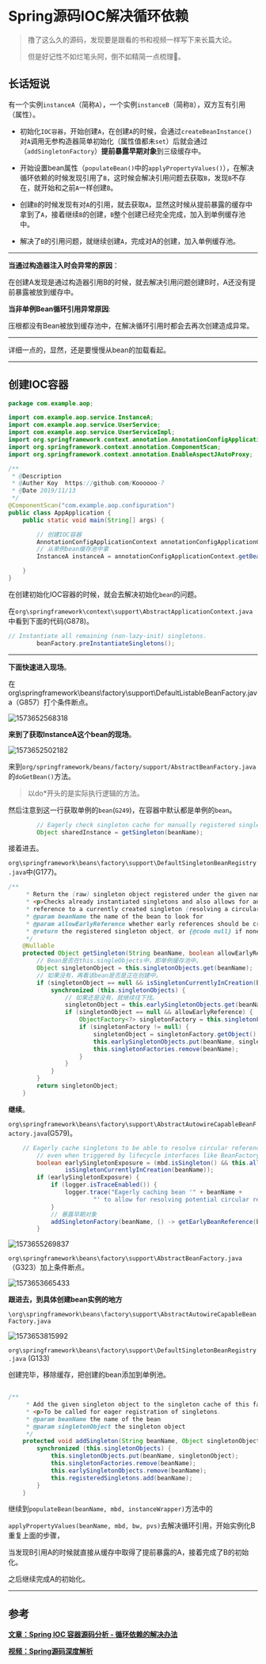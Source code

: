 



# Spring源码IOC解决循环依赖

> 撸了这么久的源码，发现要是跟看的书和视频一样写下来长篇大论。
>
> 但是好记性不如烂笔头阿，倒不如精简一点梳理:dog:。

## 长话短说

有一个实例`instanceA`（简称`A`），一个实例`instanceB`（简称`B`），双方互有引用（属性）。

- 初始化`IOC容器`，开始创建`A`，在创建`A`的时候，会通过`createBeanInstance()`对`A`调用无参构造器简单初始化（属性值都未`set`）后就会通过（`addSingletonFactory`）**提前暴露早期对象**到三级缓存中。

- 开始设置bean属性（`populateBean()`中的`applyPropertyValues()`），在解决循环依赖的时候发现引用了`B`，这时候会解决引用问题去获取`B`，发现`B`不存在，就开始和之前`A`一样创建`B`。
- 创建`B`的时候发现有对`A`的引用，就去获取`A`，显然这时候从提前暴露的缓存中拿到了`A`，接着继续`B`的创建，`B`整个创建已经完全完成，加入到单例缓存池中。
- 解决了`B`的引用问题，就继续创建`A`，完成对A的创建，加入单例缓存池。

---

**当通过构造器注入时会异常的原因**：

在创建A发现是通过构造器引用B的时候，就去解决引用问题创建B时，A还没有提前暴露被放到缓存中。

**当非单例Bean循环引用异常原因**:

压根都没有Bean被放到缓存池中，在解决循环引用时都会去再次创建造成异常。

---

详细一点的，显然，还是要慢慢从bean的加载看起。

---

## 创建IOC容器

```java
package com.example.aop;

import com.example.aop.service.InstanceA;
import com.example.aop.service.UserService;
import com.example.aop.service.UserServiceImpl;
import org.springframework.context.annotation.AnnotationConfigApplicationContext;
import org.springframework.context.annotation.ComponentScan;
import org.springframework.context.annotation.EnableAspectJAutoProxy;

/**
 * @Description
 * @Auther Koy  https://github.com/Koooooo-7
 * @Date 2019/11/13
 */
@ComponentScan("com.example.aop.configuration")
public class AppApplication {
    public static void main(String[] args) {

        // 创建IOC容器
        AnnotationConfigApplicationContext annotationConfigApplicationContext = new AnnotationConfigApplicationContext(AppApplication.class);
        // 从单例bean缓存池中拿
        InstanceA instanceA = annotationConfigApplicationContext.getBean(InstanceA.class);

    }
}

```

在创建初始化IOC容器的时候，就会去解决初始化`bean`的问题。

在`org\springframework\context\support\AbstractApplicationContext.java`中看到下面的代码(G878)。

```java
// Instantiate all remaining (non-lazy-init) singletons.
		beanFactory.preInstantiateSingletons();
```

---



**下面快速进入现场**。

在org\springframework\beans\factory\support\DefaultListableBeanFactory.java（G857）打个条件断点。





![1573652568318](_media/20191113-01.png)



**来到了获取InstanceA这个bean的现场**。

![1573652502182](_media/20191113-02.png)



来到`org/springframework/beans/factory/support/AbstractBeanFactory.java`的`doGetBean()`方法。

> 以do*开头的是实际执行逻辑的方法。

然后注意到这一行获取单例的`bean`(`G249`)，在容器中默认都是单例的`bean`。

```java
		// Eagerly check singleton cache for manually registered singletons.
		Object sharedInstance = getSingleton(beanName);
```

接着进去。

`org\springframework\beans\factory\support\DefaultSingletonBeanRegistry.java`中(G177)。

```java
/**
	 * Return the (raw) singleton object registered under the given name.
	 * <p>Checks already instantiated singletons and also allows for an early
	 * reference to a currently created singleton (resolving a circular reference).
	 * @param beanName the name of the bean to look for
	 * @param allowEarlyReference whether early references should be created or not
	 * @return the registered singleton object, or {@code null} if none found
	 */
	@Nullable
	protected Object getSingleton(String beanName, boolean allowEarlyReference) {
        // Bean是否在this.singleObjects中，即单例缓存池中。
		Object singletonObject = this.singletonObjects.get(beanName);
        // 如果没有，再看该bean是否是正在创建中。
		if (singletonObject == null && isSingletonCurrentlyInCreation(beanName)) {
			synchronized (this.singletonObjects) {
                // 如果还是没有，就继续往下找。
				singletonObject = this.earlySingletonObjects.get(beanName);
				if (singletonObject == null && allowEarlyReference) {
					ObjectFactory<?> singletonFactory = this.singletonFactories.get(beanName);
					if (singletonFactory != null) {
						singletonObject = singletonFactory.getObject();
						this.earlySingletonObjects.put(beanName, singletonObject);
						this.singletonFactories.remove(beanName);
					}
				}
			}
		}
		return singletonObject;
	}
```

**继续**。

`org\springframework\beans\factory\support\AbstractAutowireCapableBeanFactory.java`(G579)。

```java
	// Eagerly cache singletons to be able to resolve circular references
		// even when triggered by lifecycle interfaces like BeanFactoryAware.
		boolean earlySingletonExposure = (mbd.isSingleton() && this.allowCircularReferences &&
				isSingletonCurrentlyInCreation(beanName));
		if (earlySingletonExposure) {
			if (logger.isTraceEnabled()) {
				logger.trace("Eagerly caching bean '" + beanName +
						"' to allow for resolving potential circular references");
			}
            // 暴露早期对象
			addSingletonFactory(beanName, () -> getEarlyBeanReference(beanName, mbd, bean));
		}
```

![1573655269837](_media/20191113-05.png)





`org\springframework\beans\factory\support\AbstractBeanFactory.java`（G323）加上条件断点。



![1573653665433](_media/20191113-03.png)

**跟进去，到具体创建bean实例的地方**

`\org\springframework\beans\factory\support\AbstractAutowireCapableBeanFactory.java`



![1573653815992 ](_media/20191113-04.png)



`org\springframework\beans\factory\support\DefaultSingletonBeanRegistry.java` (G133)

创建完毕，移除缓存，把创建的bean添加到单例池。

```java
	
/**
	 * Add the given singleton object to the singleton cache of this factory.
	 * <p>To be called for eager registration of singletons.
	 * @param beanName the name of the bean
	 * @param singletonObject the singleton object
	 */
	protected void addSingleton(String beanName, Object singletonObject) {
		synchronized (this.singletonObjects) {
			this.singletonObjects.put(beanName, singletonObject);
			this.singletonFactories.remove(beanName);
			this.earlySingletonObjects.remove(beanName);
			this.registeredSingletons.add(beanName);
		}
	}
```

继续到`populateBean(beanName, mbd, instanceWrapper)`方法中的

`applyPropertyValues(beanName, mbd, bw, pvs)`去解决循环引用，开始实例化B重复上面的步骤，

当发现B引用A的时候就直接从缓存中取得了提前暴露的A，接着完成了B的初始化。

之后继续完成A的初始化。

---

## 参考

[**文章：Spring IOC 容器源码分析 - 循环依赖的解决办法**](https://www.imooc.com/article/34150)

[**视频：Spring源码深度解析**](https://www.bilibili.com/video/av59860410)